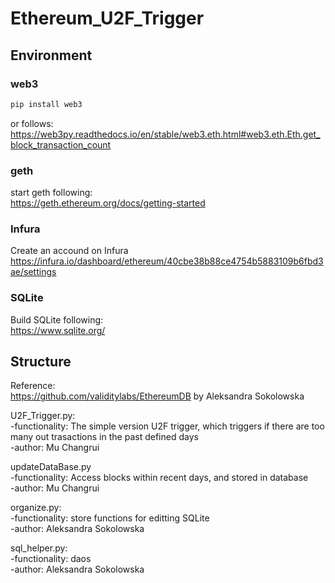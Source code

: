 # Ethereum_U2F_Trigger  
## Environment  
### web3
```sh
pip install web3
```
or follows:  
https://web3py.readthedocs.io/en/stable/web3.eth.html#web3.eth.Eth.get_block_transaction_count  

### geth   
start geth following:  
https://geth.ethereum.org/docs/getting-started

###  Infura
Create an accound on Infura  
https://infura.io/dashboard/ethereum/40cbe38b88ce4754b5883109b6fbd3ae/settings

### SQLite
Build SQLite following:  
https://www.sqlite.org/  


## Structure
Reference:  
https://github.com/validitylabs/EthereumDB  by Aleksandra Sokolowska

U2F_Trigger.py:    
	-functionality: The simple version U2F trigger, which triggers if there are too many out trasactions in the past defined days  
	-author: Mu Changrui  

updateDataBase.py   
	-functionality: Access blocks within recent days, and stored in database  
	-author: Mu Changrui


organize.py:  
	-functionality: store functions for editting SQLite  
	-author: Aleksandra Sokolowska  
  
sql_helper.py:    
	-functionality: daos  
	-author: Aleksandra Sokolowska  





